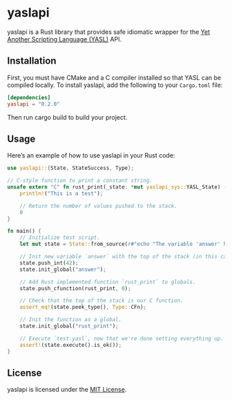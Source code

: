 # yaslapi
yaslapi is a Rust library that provides safe idiomatic wrapper for the [Yet Another Scripting Language (YASL)](https://github.com/yasl-lang/yasl) API.

## Installation
First, you must have CMake and a C compiler installed so that YASL can be compiled locally.
To install yaslapi, add the following to your `Cargo.toml` file:

```toml
[dependencies]
yaslapi = "0.2.0"
```

Then run cargo build to build your project.

## Usage
Here’s an example of how to use yaslapi in your Rust code:

```rust
use yaslapi::{State, StateSuccess, Type};

// C-style function to print a constant string.
unsafe extern "C" fn rust_print(_state: *mut yaslapi_sys::YASL_State) -> i32 {
    println!("This is a test");

    // Return the number of values pushed to the stack.
    0
}

fn main() {
    // Initialize test script.
    let mut state = State::from_source(r#"echo "The variable 'answer' has value #{answer}", rust_print();"#);

    // Init new variable `answer` with the top of the stack (in this case, the `42`).
    state.push_int(42);
    state.init_global("answer");

    // Add Rust implemented function `rust_print` to globals.
    state.push_cfunction(rust_print, 0);

    // Check that the top of the stack is our C function.
    assert_eq!(state.peek_type(), Type::CFn);

    // Init the function as a global.
    state.init_global("rust_print");

    // Execute `test.yasl`, now that we're done setting everything up.
    assert!(state.execute().is_ok());
}
```

## License
yaslapi is licensed under the [MIT License](/LICENSE).
